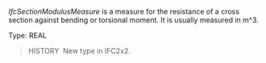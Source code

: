 _IfcSectionModulusMeasure_ is a measure for the resistance of a cross section against bending or torsional moment. It is usually measured in m\^3.

Type: REAL

> HISTORY&nbsp; New type in IFC2x2.
